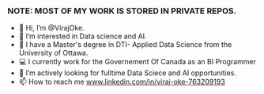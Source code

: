 ### NOTE: MOST OF MY WORK IS STORED IN PRIVATE REPOS.
- 👋 Hi, I’m @VirajOke.
- 👀 I’m interested in Data science and AI.
- 🌱 I have a Master's degree in DTI- Applied Data Science from the University of Ottawa.
- 💻 I currently work for the Governement Of Canada as an BI Programmer
- 💞️ I’m actively looking for fulltime Data Sciece and AI opportunities.
- 📫 How to reach me www.linkedin.com/in/viraj-oke-763209193


<!---
VirajOke/VirajOke is a ✨ special ✨ repository because its `README.md` (this file) appears on your GitHub profile.
You can click the Preview link to take a look at your changes.
--->
